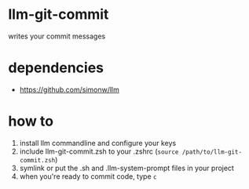 # llm-git-commit
writes your commit messages

# dependencies
- https://github.com/simonw/llm

# how to
1. install llm commandline and configure your keys
2. include llm-git-commit.zsh to your .zshrc (`source /path/to/llm-git-commit.zsh`)
3. symlink or put the .sh and .llm-system-prompt files in your project
4. when you're ready to commit code, type `c`
